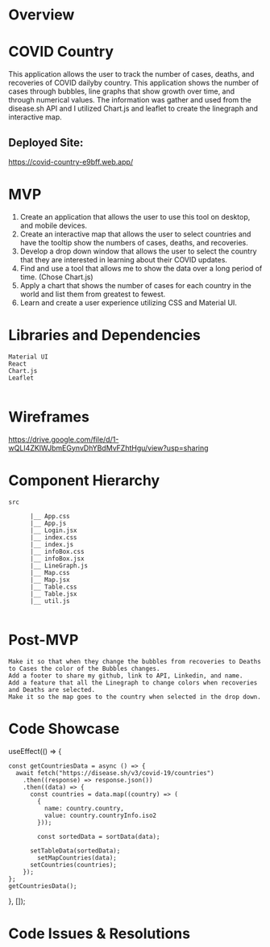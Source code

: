 # Overview
# COVID Country
This application allows the user to track the number of cases, deaths, and recoveries of COVID dailyby country. This application shows the number of cases through bubbles, line graphs that show growth over time, and through numerical values. The information was gather and used from the disease.sh API and I utilized Chart.js and leaflet to create the linegraph and interactive map.

## Deployed Site:
https://covid-country-e9bff.web.app/


# MVP

1. Create an application that allows the user to use this tool on desktop, and mobile devices. 
2. Create an interactive map that allows the user to select countries and have the tooltip show the numbers of cases, deaths, and recoveries.
3. Develop a drop down window that allows the user to select the country that they are interested in learning about their COVID updates.
4. Find and use a tool that allows me to show the data over a long period of time. (Chose Chart.js)
5. Apply a chart that shows the number of cases for each country in the world and list them from greatest to fewest.
6. Learn and create a user experience utilizing CSS and Material UI. 



# Libraries and Dependencies
```
Material UI
React 
Chart.js
Leaflet
 
```



# Wireframes

https://drive.google.com/file/d/1-wQLI4ZKIWJbmEGynvDhYBdMvFZhtHgu/view?usp=sharing



# Component Hierarchy
```
src
      
      |__ App.css
      |__ App.js
      |__ Login.jsx
      |__ index.css
      |__ index.js
      |__ infoBox.css
      |__ infoBox.jsx
      |__ LineGraph.js
      |__ Map.css
      |__ Map.jsx
      |__ Table.css
      |__ Table.jsx
      |__ util.js
       
   ```  




# Post-MVP
```
Make it so that when they change the bubbles from recoveries to Deaths to Cases the color of the Bubbles changes.
Add a footer to share my github, link to API, Linkedin, and name.
Add a feature that all the Linegraph to change colors when recoveries and Deaths are selected.
Make it so the map goes to the country when selected in the drop down.
```
# Code Showcase

 useEffect(() => {

    const getCountriesData = async () => {
      await fetch("https://disease.sh/v3/covid-19/countries")
        .then((response) => response.json())
        .then((data) => {
          const countries = data.map((country) => (
            {
              name: country.country,
              value: country.countryInfo.iso2
            }));

            const sortedData = sortData(data);

          setTableData(sortedData);
            setMapCountries(data);
          setCountries(countries);
        });
    };
    getCountriesData();

  }, []);


# Code Issues & Resolutions
